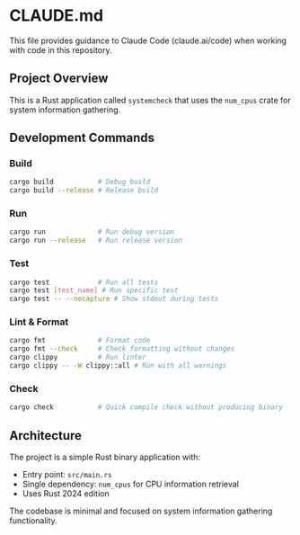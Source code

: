 # CLAUDE.md

This file provides guidance to Claude Code (claude.ai/code) when working with code in this repository.

## Project Overview

This is a Rust application called `systemcheck` that uses the `num_cpus` crate for system information gathering.

## Development Commands

### Build
```bash
cargo build           # Debug build
cargo build --release # Release build
```

### Run
```bash
cargo run             # Run debug version
cargo run --release   # Run release version
```

### Test
```bash
cargo test            # Run all tests
cargo test [test_name] # Run specific test
cargo test -- --nocapture # Show stdout during tests
```

### Lint & Format
```bash
cargo fmt             # Format code
cargo fmt --check     # Check formatting without changes
cargo clippy          # Run linter
cargo clippy -- -W clippy::all # Run with all warnings
```

### Check
```bash
cargo check           # Quick compile check without producing binary
```

## Architecture

The project is a simple Rust binary application with:
- Entry point: `src/main.rs`
- Single dependency: `num_cpus` for CPU information retrieval
- Uses Rust 2024 edition

The codebase is minimal and focused on system information gathering functionality.